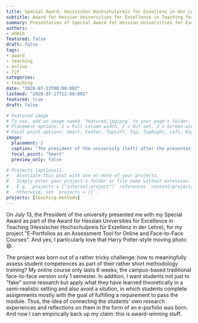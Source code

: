 ```yaml
---
title: Special Award, Hessischer Hochschulpreis für Exzellenz in der Lehre
subtitle: Award for Hessian Universities for Excellence in Teaching for the project E-Portfolios as an Assessment Tool for Online and Face-to-Face Courses
summary: Presentation of Special Award for Hessian Universities for Excellence in Teaching, for the project E-Portfolios as an Assessment Tool for Online and Face-to-Face Courses.
authors:
- admin
featured: false
draft: false
tags:
- award
- teaching
- online
- f2f
categories:
- teaching
date: "2020-07-13T00:00:00Z"
lastmod: "2020-07-17T12:00:00Z"
featured: true
draft: false

# Featured image
# To use, add an image named `featured.jpg/png` to your page's folder.
# Placement options: 1 = Full column width, 2 = Out-set, 3 = Screen-width
# Focal point options: Smart, Center, TopLeft, Top, TopRight, Left, Right, BottomLeft, Bottom, BottomRight
image:
  placement: 2
  caption: 'The president of the university (left) after the presentation of the award'
  focal_point: "Smart"
  preview_only: false

# Projects (optional).
#   Associate this post with one or more of your projects.
#   Simply enter your project's folder or file name without extension.
#   E.g. `projects = ["internal-project"]` references `content/project/deep-learning/index.md`.
#   Otherwise, set `projects = []`.
projects: [teaching-methods]
---
```


On July 13, the President of the university presented me with my Special Award as part of the Award for Hessian Universities for Excellence in Teaching (Hessischer Hochschulpreis für Exzellenz in der Lehre), for my project "E-Portfolios as an Assessment Tool for Online and Face-to-Face Courses". And yes, I particularly love that Harry Potter-style moving photo :smile:. 

The project was born out of a rather tricky challenge: how to meaningfully assess student competences as part of their rather short methodology training? My online course only lasts 6 weeks, the campus-based traditional face-to-face version only 1 semester. In addition, I want students not just to "fake" some research but apply what they have learned theoretically in a semi-realistic setting and also avoid a sitution, in which students complete assignments mostly with the goal of fulfilling a requirement to pass the module. Thus, the idea of connecting the students' own research experiences and reflections on them in the form of an e-porfolio was born. And now I can empirically back up my claim: this is award-winning stuff.
